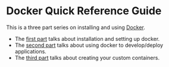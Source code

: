 # Docker Quick Reference Guide

This is a three part series on installing and using [Docker](https://www.docker.com/).

- The [first part](./docker_setup.md) talks about installation and setting up docker.
- The [second part](./using_docker.md) talks about using docker to develop/deploy applications.
- The [third part](./creating_containers.md) talks about creating your custom containers.
